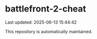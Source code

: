 # battlefront-2-cheat

Last updated: 2025-06-13 15:44:42

This repository is automatically maintained.
